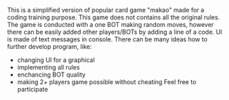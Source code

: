 This is a simplified version of popular card game "makao" made for a coding training purpose. 
This game does not contains all the original rules.
The game is conducted with a one BOT making random moves, however there can be easily added other players/BOTs by adding a line of a code.
UI is made of text messages in console.
There can be many ideas how to further develop program, like:
-  changing UI for a graphical
-  implementing all rules
-  enchancing BOT quality
-  making 2+ players game possible without cheating
Feel free to participate
  
